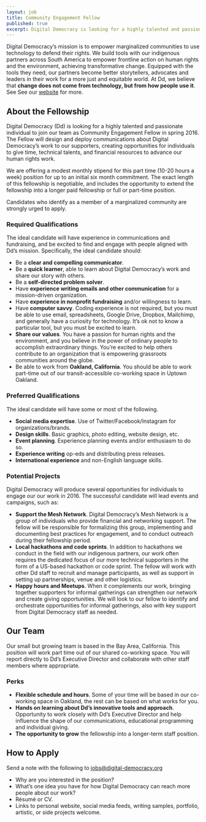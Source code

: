 ```yaml
---
layout: job
title: Community Engagement Fellow
published: true
excerpt: Digital Democracy is looking for a highly talented and passionate individual to join our team as Community Engagement Fellow in spring 2016.
---
```


Digital Democracy’s mission is to empower marginalized communities to use technology to defend their rights. We build tools with our indigenous partners across South America to empower frontline action on human rights and the environment, achieving transformative change. Equipped with the tools they need, our partners become better storytellers, advocates and leaders in their  work for a more just and equitable world. At Dd, we believe that **change does not come from technology, but from how people use it**.  See See our [website](https://www.digital-democracy.org/mission/) for more.

## About the Fellowship

Digital Democracy (Dd) is looking for a highly talented and passionate individual to join our team as Community Engagement Fellow in spring 2016. The Fellow will design and deploy communications about Digital Democracy’s work to our supporters, creating opportunities for individuals to give time, technical talents, and financial resources to advance our human rights work.

We are offering a modest monthly stipend for this part time (10-20 hours a week) position for up to an initial six month commitment. The exact length of this fellowship is negotiable, and includes the opportunity to extend the fellowship into a longer paid fellowship or full or part-time position.

Candidates who identify as a member of a marginalized community are strongly urged to apply.

### Required Qualifications

The ideal candidate will have experience in communications and fundraising, and be excited to find and engage with people aligned with Dd’s mission. Specifically, the ideal candidate should:

- Be a **clear and compelling communicator**.
- Be a **quick learner**, able to learn about Digital Democracy’s work and share our story with others.
- Be a **self-directed problem solver**.
- Have **experience writing emails and other communication** for a mission-driven organization.
- Have **experience in nonprofit fundraising** and/or willingness to learn.
- Have **computer savvy**. Coding experience is not required, but you must be able to use email, spreadsheets, Google Drive, Dropbox, Mailchimp, and generally have a curiosity for technology. It’s ok not to know a particular tool, but you must be excited to learn.
- **Share our values**. You have a passion for human rights and the environment, and you believe in the power of ordinary people to accomplish extraordinary things. You’re excited to help others contribute to an organization that is empowering grassroots communities around the globe.
- Be able to work from **Oakland, California**. You should be able to work part-time out of our transit-accessible co-working space in Uptown Oakland.

### Preferred Qualifications

The ideal candidate will have some or most of the following.

- **Social media expertise**. Use of Twitter/Facebook/Instagram for organizations/brands.
- **Design skills**. Basic graphics, photo editing, website design, etc.
- **Event planning**. Experience planning events and/or enthusiasm to do so.
- **Experience writing** op-eds and distributing press releases.
- **International experience** and non-English language skills.

### Potential Projects

Digital Democracy will produce several opportunities for individuals to engage our our work in 2016. The successful candidate will lead events and campaigns, such as:

- **Support the Mesh Network**. Digital Democracy’s Mesh Network is a group of individuals who provide financial and networking support. The fellow will be responsible for formalizing this group, implementing and documenting best practices for engagement, and to conduct outreach during their fellowship period.
- **Local hackathons and code sprints**. In addition to hackathons we conduct in the field with our indigenous partners, our work often requires the dedicated focus of our more technical supporters in the form of a US-based hackathon or code sprint. The fellow will work with other Dd staff to recruit and manage participants, as well as support in setting up partnerships, venue and other logistics.
- **Happy hours and Meetups**. When it complements our work, bringing together supporters for informal gatherings can strengthen our network and create giving opportunities. We will look to our fellow to identify and orchestrate opportunities for informal gatherings, also with key support from Digital Democracy staff as needed.

## Our Team
Our small but growing team is based in the Bay Area, California. This position will work part time out of our shared co-working space. You will report directly to Dd’s Executive Director and collaborate with other staff members where appropriate.

### Perks

- **Flexible schedule and hours**. Some of your time will be based in our co-working space in Oakland, the rest can be based on what works for you.
- **Hands on learning about Dd’s innovative tools and approach**. Opportunity to work closely with Dd’s Executive Director and help influence the shape of our communications, educational programming and individual giving.
- **The opportunity to grow** the fellowship into a longer-term staff position.

## How to Apply

Send a note with the following to [jobs@digital-democracy.org](mailto:jobs@digital-democracy.org)

- Why are you interested in the position?
- What’s one idea you have for how Digital Democracy can reach more people about our work?
- Résumé or CV.
- Links to personal website, social media feeds, writing samples, portfolio, artistic, or side projects welcome.


